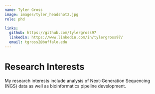 ```yaml
---
name: Tyler Gross
image: images/tyler_headshot2.jpg
role: phd

links:
  github: https://github.com/tylergross97
  linkedin: https://www.linkedin.com/in/tylergross97/
  email: tgross2@buffalo.edu
---
```


# Research Interests
My research interests include analysis of Next-Generation Sequencing (NGS) data as well as bioinformatics pipeline development.
